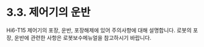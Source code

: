 ﻿# 3.3. 제어기의 운반

Hi6-T15 제어기의 포장, 운반, 포장해제에 있어 주의사항에 대해 설명합니다. 로봇의 포장, 운반에 관련한 사항은 로봇보수메뉴얼을 참고하시기 바랍니다.
